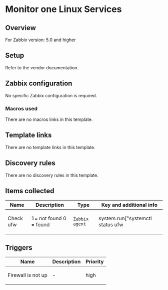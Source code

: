 # Monitor one Linux Services

## Overview

For Zabbix version: 5.0 and higher

## Setup

Refer to the vendor documentation.

## Zabbix configuration

No specific Zabbix configuration is required.

### Macros used

There are no macros links in this template.

## Template links

There are no template links in this template.

## Discovery rules

There are no discovery rules in this template.

## Items collected

|Name|Description|Type|Key and additional info|
|----|-----------|----|----|
|Check ufw|<p>1= not found 0 = found</p>|`Zabbix agent`|system.run["systemctl status ufw | grep -q running;echo $?"]<p>Update: 10s</p>|
## Triggers

|Name|Description|Priority|
|----|-----------|----|
|Firewall is not up|<p>-</p>|high|
